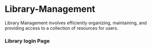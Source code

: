 # Library-Management
Library Management involves efficiently organizing, maintaining, and providing access to a collection of resources for users.

### Library login Page
[](login.png)
